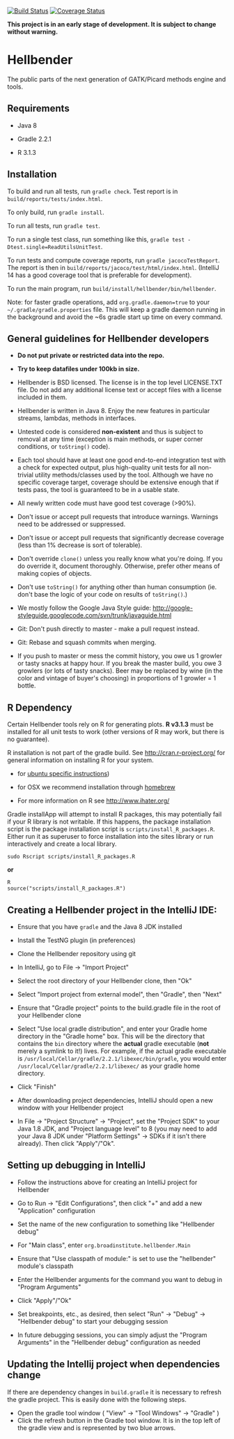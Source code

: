 [![Build Status](https://travis-ci.org/broadinstitute/hellbender.svg?branch=master)](https://travis-ci.org/broadinstitute/hellbender)
[![Coverage Status](https://coveralls.io/repos/broadinstitute/hellbender/badge.svg?branch=master)](https://coveralls.io/r/broadinstitute/hellbender?branch=master)

**This project is in an early stage of development.  It is subject to change without warning.**  

Hellbender
================

The public parts of the next generation of GATK/Picard methods engine and tools.


Requirements
------------
* Java 8

* Gradle 2.2.1

* R 3.1.3 


Installation
------------
To build and run all tests, run `gradle check`. Test report is in `build/reports/tests/index.html`.

To only build, run `gradle install`.

To run all tests, run `gradle test`. 

To run a single test class, run something like this, `gradle test -Dtest.single=ReadUtilsUnitTest`.

To run tests and compute coverage reports, run `gradle jacocoTestReport`. The report is then in `build/reports/jacoco/test/html/index.html`. (IntelliJ 14 has a good coverage tool that is preferable for development).

To run the main program, run `build/install/hellbender/bin/hellbender`.

Note: for faster gradle operations, add `org.gradle.daemon=true` to your `~/.gradle/gradle.properties` file.  This will keep a gradle daemon running in the background and avoid the ~6s gradle start up time on every command.  

General guidelines for Hellbender developers
----------------

* **Do not put private or restricted data into the repo.**

* **Try to keep datafiles under 100kb in size.**

* Hellbender is  BSD licensed.  The license is in the top level LICENSE.TXT file.  Do not add any additional license text or accept files with a license included in them.

* Hellbender is written in Java 8. Enjoy the new features in particular streams, lambdas, methods in interfaces.

* Untested code is considered **non-existent** and thus is subject to removal at any time (exception is main methods, or super corner conditions, or `toString()` code).

* Each tool should have at least one good end-to-end integration test with a check for expected output, plus high-quality unit tests for all non-trivial utility methods/classes used by the tool. Although we have no specific coverage target, coverage should be extensive enough that if tests pass, the tool is guaranteed to be in a usable state.

* All newly written code must have good test coverage (>90%).

* Don't issue or accept pull requests that introduce warnings. Warnings need to be addressed or suppressed.

* Don't issue or accept pull requests that significantly decrease coverage (less than 1% decrease is sort of tolerable). 

* Don't override `clone()` unless you really know what you're doing. If you do override it, document thoroughly. Otherwise, prefer other means of making copies of objects.

* Don't use `toString()` for anything other than human consumption (ie. don't base the logic of your code on results of `toString()`.)

* We mostly follow the Google Java Style guide: http://google-styleguide.googlecode.com/svn/trunk/javaguide.html

* Git: Don't push directly to master - make a pull request instead. 

* Git: Rebase and squash commits when merging.

* If you push to master or mess the commit history, you owe us 1 growler or tasty snacks at happy hour. If you break the master build, you owe 3 growlers (or lots of tasty snacks). Beer may be replaced by wine (in the color and vintage of buyer's choosing) in proportions of 1 growler = 1 bottle. 

R Dependency
----------------
Certain Hellbender tools rely on R for generating plots. **R v3.1.3** must be installed for all unit tests to work (other versions of R may work, but there is no guarantee).  

R installation is not part of the gradle build.  See http://cran.r-project.org/ for general information on installing R for your system.
* for [ubuntu specific instructions](http://cran.r-project.org/bin/linux/ubuntu/README))
* for OSX we recommend installation through [homebrew](http://brew.sh/)

* For more information on R see http://www.ihater.org/

Gradle installApp will attempt to install R packages, this may potentially fail if your R library is not writable.  If this happens, the package installation script is the package installation script is `scripts/install_R_packages.R`.  Either run it as superuser to force installation into the sites library or run interactively and create a local library.
```
sudo Rscript scripts/install_R_packages.R
```
**or**
```
R 
source("scripts/install_R_packages.R")
```

Creating a Hellbender project in the IntelliJ IDE:
----------------

* Ensure that you have `gradle` and the Java 8 JDK installed

* Install the TestNG plugin (in preferences)

* Clone the Hellbender repository using git

* In IntelliJ, go to File -> "Import Project"

* Select the root directory of your Hellbender clone, then "Ok"

* Select "Import project from external model", then "Gradle", then "Next"

* Ensure that "Gradle project" points to the build.gradle file in the root of your Hellbender clone

* Select "Use local gradle distribution", and enter your Gradle home directory in the "Gradle home" box. This will be the directory that contains the `bin` directory where the **actual** gradle executable (**not** merely a symlink to it!) lives. For example, if the actual gradle executable is `/usr/local/Cellar/gradle/2.2.1/libexec/bin/gradle`, you would enter `/usr/local/Cellar/gradle/2.2.1/libexec/` as your gradle home directory.

* Click "Finish"

* After downloading project dependencies, IntelliJ should open a new window with your Hellbender project

* In File -> "Project Structure" -> "Project", set the "Project SDK" to your Java 1.8 JDK, and "Project language level" to 8 (you may need to add your Java 8 JDK under "Platform Settings" -> SDKs if it isn't there already). Then click "Apply"/"Ok".


Setting up debugging in IntelliJ
----------------

* Follow the instructions above for creating an IntelliJ project for Hellbender

* Go to Run -> "Edit Configurations", then click "+" and add a new "Application" configuration

* Set the name of the new configuration to something like "Hellbender debug"

* For "Main class", enter `org.broadinstitute.hellbender.Main`

* Ensure that "Use classpath of module:" is set to use the "hellbender" module's classpath

* Enter the Hellbender arguments for the command you want to debug in "Program Arguments"

* Click "Apply"/"Ok"

* Set breakpoints, etc., as desired, then select "Run" -> "Debug" -> "Hellbender debug" to start your debugging session

* In future debugging sessions, you can simply adjust the "Program Arguments" in the "Hellbender debug" configuration as needed

Updating the Intellij project when dependencies change
-------------------
If there are dependency changes in `build.gradle` it is necessary to refresh the gradle project. This is easily done with the following steps.

* Open the gradle tool window  ( "View" -> "Tool Windows" -> "Gradle" )
* Click the refresh button in the Gradle tool window.  It is in the top left of the gradle view and is represented by two blue arrows.
